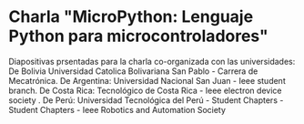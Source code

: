 # Charla "MicroPython: Lenguaje Python para microcontroladores"
Diapositivas prsentadas para la charla co-organizada con las universidades: De Bolivia Universidad Catolica Bolivariana San Pablo - Carrera de Mecatrónica. De Argentina: Universidad Nacional San Juan - Ieee student branch. De Costa Rica: Tecnológico de Costa Rica - Ieee electron device society . De Perú: Universidad Tecnológica del Perú - Student Chapters - Student Chapters - Ieee Robotics and Automation Society
